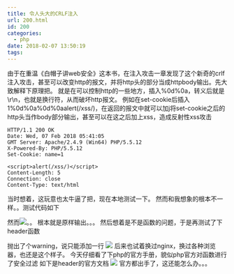 ```yaml
---
title: 令人头大的CRLF注入
url: 200.html
id: 200
categories:
  - php
date: 2018-02-07 13:50:19
tags:
---
```


由于在重温《白帽子讲web安全》这本书，在注入攻击一章发现了这个新奇的crlf注入攻击，甚至可以改变http的报文，并将http头的部分当成httpbody输出。先大致解释下原理把。 就是在可以控制http的一些地方，插入%0d%0a，转义后就是\\r\\n，也就是换行符，从而破坏http报文。 例如在set-cookie后插入1%0d%0a%0d%0a<scritp>alert(/xss/)</script>，在返回的报文中就可以加j将set-cookie之后的http头当作body部分输出，甚至可以在这之后加上xss，造成反射性xss攻击
```
HTTP/1.1 200 OK
Date: Wed, 07 Feb 2018 05:41:05
GMT Server: Apache/2.4.9 (Win64) PHP/5.5.12
X-Powered-By: PHP/5.5.12
Set-Cookie: name=1 

<script>alert(/xss/)</script>
Content-Length: 5
Connection: close
Content-Type: text/html
```
当时想着，这玩意也太牛逼了把，现在本地测试一下。 然而和我想象的根本不一样。。测试代码如下

<?php
 setcookie('name',$_GET\['name'\]);
?>

然而![](http://blog.kingkk.com/wp-content/uploads/2018/02/dc9b3bdb7f43e8d023036069a304951d.png)。。 根本就是原样输出。。。 然后想着是不是函数的问题，于是再测试了下header函数

<?php
 header('Location: '.$_GET\['name'\]);
?>

抛出了个warning，说只能添加一行 ![](http://blog.kingkk.com/wp-content/uploads/2018/02/f29b3f149c8dafd203cde4675232eafd.png) 后来也试着换过nginx，换过各种浏览器，也还是这个样子。 今天仔细看了下php的官方手册，貌似php官方对函数进行了安全过滤 如下是header的官方文档 ![](http://blog.kingkk.com/wp-content/uploads/2018/02/K3_@1SQ9NANAT8YDN12.png) 官方都出手了，这还能怎么办。。。